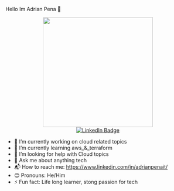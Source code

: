 Hello Im Adrian Pena 👋

<div id="header" align="center">
  <img src="https://media4.giphy.com/media/WFZvB7VIXBgiz3oDXE/giphy.gif?cid=790b7611053dcd76b4d51955483989e4da4319c730ac3c8f&rid=giphy.gif&ct=s" width="300"/>
</div>

<div id="badges" align="center">
  <a href="https://www.linkedin.com/in/adrianpenait/">
    <img src="https://img.shields.io/badge/LinkedIn-blue?style=for-the-badge&logo=linkedin&logoColor=white" alt="LinkedIn Badge"/>
  </a>
</div>

- 🔭 I’m currently working on cloud related topics
- 🌱 I’m currently learning aws_&_terraform
- 🤔 I’m looking for help with Cloud topics
- 💬 Ask me about anything tech
- 📬 How to reach me: https://www.linkedin.com/in/adrianpenait/
- 😊 Pronouns: He/Him
- ⚡ Fun fact: Life long learner, stong passion for tech
